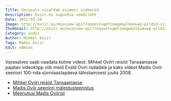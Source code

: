 ```yaml
---
Title: Varasalv sisaldab esimesi videosid
Description: Oviir.eu suguvõsa veebileht
Date: 2012-03-18
Image: http://oviir.eu/miuview-api?request=getimage&album=wp-pildid-sisusse&item=2012-03-18-uued-videod.jpg&size=600&mode=longest
Thumbnail: http://oviir.eu/miuview-api?request=getimage&album=wp-pildid-sisusse&item=2012-03-18-uued-videod.jpg&size=600&mode=square
Category: uudis
Author: Mihkel Oviir
Tags: Madis Oviir
Edit: admins
---
```


Varasalves saab vaadata kolme videot. Mihkel Oviiri reisist Tansaaniasse pajatav videoklipp viib meid Evald Oviri radadele ja kaks videot Madis Oviir seeniori 100-nda sünniaastapäeva tähistamisest juulis 2008.

* <a title="Mihkel Oviir Tansaanias" href="%base_url%/varasalv/mihkel-oviir-tansaanias">Mihkel Oviiri reisist Tansaaniasse</a>
* <a title="Madis Oviir seenior mälestusteenistus" href="%base_url%/varasalv/madis-oviir-seenior-malestusteenistus">Madis Oviir seeniori mälestusteenistus</a>
* <a title="Meenutusi Madis Oviiri seeniorist" href="%base_url%/varasalv/madis-oviir-seenior-meenutusi">Meenutusi Madis Oviirist</a>
